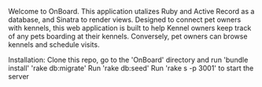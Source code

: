 Welcome to OnBoard. This application utalizes Ruby and Active Record as a database, and Sinatra to render views. Designed to connect pet owners with kennels, this web application is built to help Kennel owners keep track of any pets boarding at their kennels. Conversely, pet owners can browse kennels and schedule visits.

Installation: Clone this repo, go to the 'OnBoard' directory and run 'bundle install' 'rake db:migrate' Run 'rake db:seed' Run 'rake s -p 3001' to start the server
